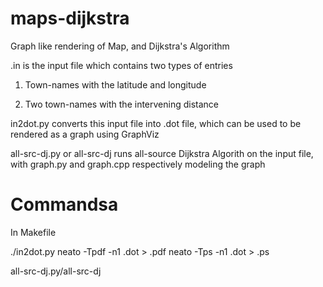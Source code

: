 # maps-dijkstra
Graph like rendering of Map, and Dijkstra's Algorithm

<map-name>.in is the input file which contains two types of entries

1. Town-names with the latitude and longitude

2. Two town-names with the intervening distance

in2dot.py converts this input file into .dot file, which can be used to be rendered as a graph using GraphViz

all-src-dj.py or all-src-dj runs all-source Dijkstra Algorith on the input file, with graph.py and graph.cpp respectively modeling the graph


# Commandsa

In Makefile

./in2dot.py <map-name>
neato -Tpdf -n1 <map-name>.dot > <map-name>.pdf
neato -Tps -n1 <map-name>.dot > <map-name>.ps

all-src-dj.py/all-src-dj <map-name>
